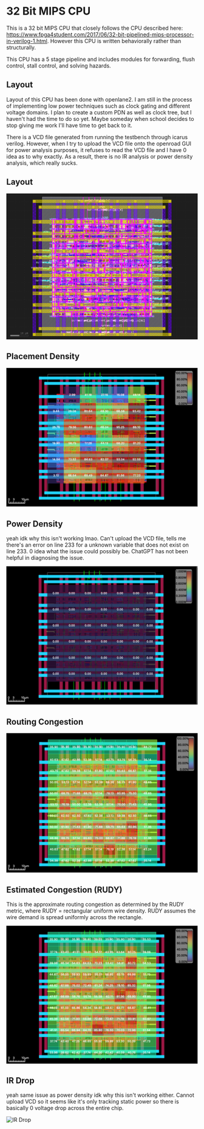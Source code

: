 # 32 Bit MIPS CPU

This is a 32 bit MIPS CPU that closely follows the CPU described here: https://www.fpga4student.com/2017/06/32-bit-pipelined-mips-processor-in-verilog-1.html. However this CPU is written behaviorally rather than structurally.

This CPU has a 5 stage pipeline and includes modules for forwarding, flush control, stall control, and solving hazards.

## Layout

Layout of this CPU has been done with openlane2. I am still in the process of implementing low power techniques such as clock gating and different voltage domains. I plan to create a custom PDN as well as clock tree, but I haven't had the time to do so yet. Maybe someday when school decides to stop giving me work I'll have time to get back to it.

There is a VCD file generated from running the testbench through icarus verilog. However, when I try to upload the VCD file onto the openroad GUI for power analysis purposes, it refuses to read the VCD file and I have 0 idea as to why exactly. As a result, there is no IR analysis or power density analysis, which really sucks.

## Layout

![Layout](Images/Pasted%20image%2020250915004236.png)

## Placement Density

![Placement Density](Images/Pasted%20image%2020250915223449.png)

## Power Density

yeah idk why this isn't working lmao. Can't upload the VCD file, tells me there's an error on line 233 for a unknown variable that does not exist on line 233. 0 idea what the issue could possibly be. ChatGPT has not been helpful in diagnosing the issue.

![Power Density](Images/Pasted%20image%2020250915223621.png)

## Routing Congestion

![Routing Congestion](Images/Pasted%20image%2020250915223638.png)

## Estimated Congestion (RUDY)

This is the approximate routing congestion as determined by the RUDY metric, where RUDY = rectangular uniform wire density. RUDY assumes the wire demand is spread uniformly across the rectangle.

![Estimated Congestion (RUDY)](Images/Pasted%20image%2020250915223850.png)

## IR Drop

yeah same issue as power density idk why this isn't working either. Cannot upload VCD so it seems like it's only tracking static power so there is basically 0 voltage drop across the entire chip.

![IR Drop](Images/Pasted%20image%202025091524006.png)
